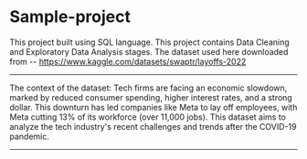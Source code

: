 # Sample-project
This project built using SQL language. This project contains Data Cleaning and Exploratory Data Analysis stages.
The dataset used here downloaded from -- https://www.kaggle.com/datasets/swaptr/layoffs-2022

**************************************************************************************************************************
The context of the dataset:
Tech firms are facing an economic slowdown, marked by reduced consumer spending, higher interest rates, and a strong dollar. 
This downturn has led companies like Meta to lay off employees, with Meta cutting 13% of its workforce (over 11,000 jobs). 
This dataset aims to analyze the tech industry's recent challenges and trends after the COVID-19 pandemic.
***************************************************************************************************************************

